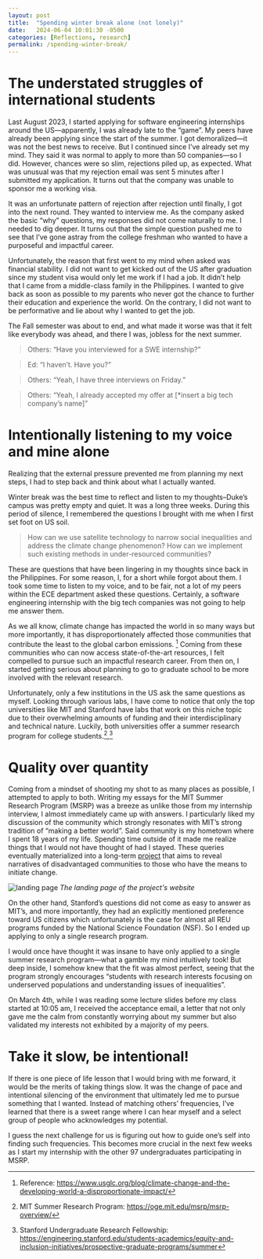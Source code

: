 ```yaml
---
layout: post
title:  "Spending winter break alone (not lonely)"
date:   2024-06-04 10:01:30 -0500
categories: [Reflections, research]
permalink: /spending-winter-break/
---
```

# The understated struggles of international students
Last August 2023, I started applying for software engineering internships around the US—apparently, I was already late to the “game”. My peers have already been applying since the start of the summer. I got demoralized—it was not the best news to receive. But I continued since I’ve already set my mind. They said it was normal to apply to more than 50 companies—so I did. However, chances were so slim, rejections piled up, as expected. What was unusual was that my rejection email was sent 5 minutes after I submitted my application. It turns out that the company was unable to sponsor me a working visa.

It was an unfortunate pattern of rejection after rejection until finally, I got into the next round. They wanted to interview me. As the company asked the basic “why” questions, my responses did not come naturally to me. I needed to dig deeper. It turns out that the simple question pushed me to see that I’ve gone astray from the college freshman who wanted to have a purposeful and impactful career.

Unfortunately, the reason that first went to my mind when asked was financial stability. I did not want to get kicked out of the US after graduation since my student visa would only let me work if I had a job. It didn’t help that I came from a middle-class family in the Philippines. I wanted to give back as soon as possible to my parents who never got the chance to further their education and experience the world. On the contrary, I did not want to be performative and lie about why I wanted to get the job.

The Fall semester was about to end, and what made it worse was that it felt like everybody was ahead, and there I was, jobless for the next summer.

> Others: “Have you interviewed for a SWE internship?”

> Ed: “I haven’t. Have you?”

> Others: “Yeah, I have three interviews on Friday.”

> Others: “Yeah, I already accepted my offer at [*insert a big tech company’s name]”

# Intentionally listening to my voice and mine alone
Realizing that the external pressure prevented me from planning my next steps, I had to step back and think about what I actually wanted.

Winter break was the best time to reflect and listen to my thoughts–Duke’s campus was pretty empty and quiet. It was a long three weeks. During this period of silence, I remembered the questions I brought with me when I first set foot on US soil.

> How can we use satellite technology to narrow social inequalities and address the climate change phenomenon? How can we implement such existing methods in under-resourced communities?

These are questions that have been lingering in my thoughts since back in the Philippines. For some reason, I, for a short while forgot about them. I took some time to listen to my voice, and to be fair, not a lot of my peers within the ECE department asked these questions. Certainly, a software engineering internship with the big tech companies was not going to help me answer them.

As we all know, climate change has impacted the world in so many ways but more importantly, it has disproportionately affected those communities that contribute the least to the global carbon emissions. [^1] Coming from these communities who can now access state-of-the-art resources, I felt compelled to pursue such an impactful research career. From then on, I started getting serious about planning to go to graduate school to be more involved with the relevant research.

Unfortunately, only a few institutions in the US ask the same questions as myself. Looking through various labs, I have come to notice that only the top universities like MIT and Stanford have labs that work on this niche topic due to their overwhelming amounts of funding and their interdisciplinary and technical nature. Luckily, both universities offer a summer research program for college students.[^2],[^3]

# Quality over quantity
Coming from a mindset of shooting my shot to as many places as possible, I attempted to apply to both. Writing my essays for the MIT Summer Research Program (MSRP) was a breeze as unlike those from my internship interview, I almost immediately came up with answers. I particularly liked my discussion of the community which strongly resonates with MIT’s strong tradition of “making a better world”. Said community is my hometown where I spent 18 years of my life. Spending time outside of it made me realize things that I would not have thought of had I stayed. These queries eventually materialized into a long-term [project](https://planet-tales.org/) that aims to reveal narratives of disadvantaged communities to those who have the means to initiate change.

![landing page](/personal-blog/assets/landing-page.png)
*The landing page of the project's website*

On the other hand, Stanford’s questions did not come as easy to answer as MIT’s, and more importantly, they had an explicitly mentioned preference toward US citizens which unfortunately is the case for almost all REU programs funded by the National Science Foundation (NSF). So I ended up applying to only a single research program.

I would once have thought it was insane to have only applied to a single summer research program—what a gamble my mind intuitively took! But deep inside, I somehow knew that the fit was almost perfect, seeing that the program strongly encourages “students with research interests focusing on underserved populations and understanding issues of inequalities”.

On March 4th, while I was reading some lecture slides before my class started at 10:05 am, I received the acceptance email, a letter that not only gave me the calm from constantly worrying about my summer but also validated my interests not exhibited by a majority of my peers.

# Take it slow, be intentional!
If there is one piece of life lesson that I would bring with me forward, it would be the merits of taking things slow. It was the change of pace and intentional silencing of the environment that ultimately led me to pursue something that I wanted. Instead of matching others’ frequencies, I’ve learned that there is a sweet range where I can hear myself and a select group of people who acknowledges my potential.

I guess the next challenge for us is figuring out how to guide one’s self into finding such frequencies. This becomes more crucial in the next few weeks as I start my internship with the other 97 undergraduates participating in MSRP.

[^1]: Reference: https://www.usglc.org/blog/climate-change-and-the-developing-world-a-disproportionate-impact/
[^2]: MIT Summer Research Program: https://oge.mit.edu/msrp/msrp-overview/
[^3]: Stanford Undergraduate Research Fellowship: https://engineering.stanford.edu/students-academics/equity-and-inclusion-initiatives/prospective-graduate-programs/summer 